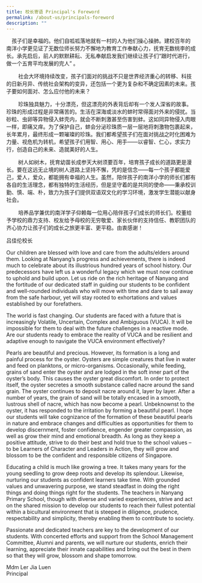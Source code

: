 ```yaml
---
title: 校长寄语 Principal's Foreword
permalink: /about-us/principals-foreword
description: ""
---
```

`  `
	孩子们是幸福的。他们自呱呱落地就有一村的人为他们操心操肺。建校百年的南洋小学更见证了无数位师长努力不懈地为教育工作奉献心力，抚育无数桃李的成长。承先启后，前人的默默耕耘、无私奉献启发我们继续让孩子们“跟时代进行，做一个五育平均发展的完人” 。  

  

        社会大环境持续改变，孩子们面对的挑战不只是世界经济重心的转移、科技的日新月异、传统社会架构的变异，还包括一个更为复杂和不确定因素的未来。孩子要如何面对、怎么应付他的未来？

  

        珍珠独具魅力，十分漂亮，但这漂亮的外表背后却有一个发人深省的故事。珍珠的形成过程是非常痛苦的。生活在深海或淡水的蚌时常得面对外来的侵扰。当砂粒、虫卵等异物侵入蚌壳内，就会不断刺激甚至伤害到蚌。这如同异物侵入肉眼一样，即痛又痒。为了保护自己，蚌会分泌珍珠质一层一层地将刺激物包裹起来，长年累月，最终形成一颗璀璨的珍珠。我们都希望孩子们在面对挑战之时化困难为力量、视危机为转机，希望孩子们用智、用心、用手——以睿智、仁心，求实力行，创造自己的未来、造就美好的人生。

  

        树人如树木，抚育幼苗长成参天大树须要百年，培育孩子成长的道路更是漫长。要在这远无止境的树人道路上坚持不懈，凭的是信念——每一个孩子都能爱己，爱人，爱众，都能拥有幸福的人生。虽然，陪伴孩子的南洋小学的师长们都有各自的生活理念，都有独特的生活经历，但是坚守着的是共同的使命——秉承校训勤、慎、端、朴，致力为孩子们提供双语双文化的学习环境，激发学生潜能以献身社会。

  

        培养品学兼优的南洋学子仰赖每一位用心陪伴孩子们成长的师长们。校董给予学校的鼎力支持、校友给予母校的无穷敬爱、家长伙伴的支持信任、教职团队的齐心协力让孩子们的成长之旅更丰富、更平稳。由衷感谢！

  

吕佳伦校长

Our children are blessed with love and care from the adults/elders around them. Looking at Nanyang’s progress and achievements, there is indeed much to celebrate about its illustrious hundred years of school history. Our predecessors have left us a wonderful legacy which we must now continue to uphold and build upon. Let us ride on the rich heritage of Nanyang and the fortitude of our dedicated staff in guiding our students to be confident and well-rounded individuals who will move with time and dare to sail away from the safe harbour, yet will stay rooted to exhortations and values established by our forefathers.  

  

The world is fast changing. Our students are faced with a future that is increasingly Volatile, Uncertain, Complex and Ambiguous (VUCA). It will be impossible for them to deal with the future challenges in a reactive mode. Are our students ready to embrace the reality of VUCA and be resilient and adaptive enough to navigate the VUCA environment effectively?

  

Pearls are beautiful and precious. However, its formation is a long and painful process for the oyster. Oysters are simple creatures that live in water and feed on planktons, or micro-organisms. Occasionally, while feeding, grains of sand enter the oyster and are lodged in the soft inner part of the oyster’s body. This causes the oyster great discomfort. In order to protect itself, the oyster secretes a smooth substance called nacre around the sand grain. The oyster continues to deposit nacre around it, layer by layer. After a number of years, the grain of sand will be totally encased in a smooth, lustrous shell of nacre, which has now become a pearl. Unbeknownst to the oyster, it has responded to the irritation by forming a beautiful pearl. I hope our students will take cognizance of the formation of these beautiful pearls in nature and embrace changes and difficulties as opportunities for them to develop discernment, foster confidence, engender greater compassion, as well as grow their mind and emotional breadth. As long as they keep a positive attitude, strive to do their best and hold true to the school values – to be Learners of Character and Leaders in Action, they will grow and blossom to be the confident and responsible citizens of Singapore.

  

Educating a child is much like growing a tree. It takes many years for the young seedling to grow deep roots and develop its splendour. Likewise, nurturing our students as confident learners take time. With grounded values and unwavering purpose, we stand steadfast in doing the right things and doing things right for the students. The teachers in Nanyang Primary School, though with diverse and varied experiences, strive and act on the shared mission to develop our students to reach their fullest potential within a bicultural environment that is steeped in diligence, prudence, respectability and simplicity, thereby enabling them to contribute to society.

  

Passionate and dedicated teachers are key to the development of our students. With concerted efforts and support from the School Management Committee, Alumni and parents, we will nurture our students, enrich their learning, appreciate their innate capabilities and bring out the best in them so that they will grow, blossom and shape tomorrow.

  

Mdm Ler Jia Luen    
Principal